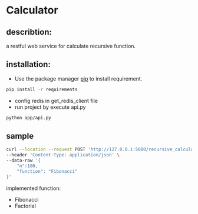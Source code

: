 # Calculator

## describtion:
a restful web service for calculate recursive function.

## installation:

* Use the package manager [pip](https://pip.pypa.io/en/stable/) to install requirement.

```bash
pip install -r requirements
```
* config redis in get_redis_client file
* run project by execute api.py
```bash
python app/api.py
```
## sample

```bash
curl --location --request POST 'http://127.0.0.1:5000/recursive_calculator/' \
--header 'Content-Type: application/json' \
--data-raw '{
    "n":100,
    "function": "Fibonacci"
}'
```
implemented function: 
* Fibonacci
* Factorial
